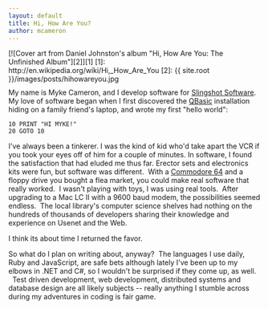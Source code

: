 ```yaml
---
layout: default
title: Hi, How Are You?
author: mcameron
---
```

<div style="float:left;margin:0 10px 10px 0" markdown="1">
[![Cover art from Daniel Johnston's album &quot;Hi, How Are You: The Unfinished Album&quot;][2]][1]
  [1]: http://en.wikipedia.org/wiki/Hi,_How_Are_You
  [2]: {{ site.root }}/images/posts/hihowareyou.jpg
</div>

My name is Myke Cameron, and I develop software for
[Slingshot Software](http://slingshotsoftware.com).  
My love of software began when I first discovered the
[QBasic](http://en.wikipedia.org/wiki/Qbasic)
installation hiding on a family friend's laptop, and wrote my first "hello world":

    10 PRINT "HI MYKE!"
    20 GOTO 10

I've always been a tinkerer. I was the kind of kid who'd take apart the VCR if you took your eyes off
of him for a couple of minutes. In software, I found the satisfaction that had eluded me thus far.
Erector sets and electronics kits were fun, but software was different.  With a [Commodore 64](http://en.wikipedia.org/wiki/Commodore_64)
 and a
floppy drive you bought a flea market, you could make real software that really worked.  I wasn't
playing with toys, I was using real tools.  After upgrading to a Mac LC II with a 9600 baud modem,
the possibilities seemed endless.  The local library's computer science shelves had nothing on the
hundreds of thousands of developers sharing their knowledge and experience on Usenet and the Web.

I think its about time I returned the favor.

So what do I plan on writing about, anyway?  The languages I use daily, Ruby and JavaScript, are
safe bets although lately I've been up to my elbows in .NET and C#, so I wouldn't be surprised if
they come up, as well.   Test driven development, web development, distributed systems and database
design are all likely subjects -- really anything I stumble across during my adventures in coding is
fair game.
